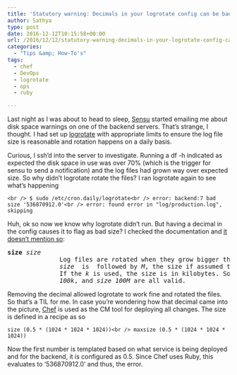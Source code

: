 ```yaml
---
title: 'Statutory warning: Decimals in your logrotate config can be bad for your server’s disk space'
author: Sathya
type: post
date: 2016-12-12T10:15:58+00:00
url: /2016/12/12/statutory-warning-decimals-in-your-logrotate-config-can-be-bad-for-your-servers-disk-space/
categories:
  - "Tips &amp; How-To's"
tags:
  - chef
  - DevOps
  - logrotate
  - ops
  - ruby

---
```

Last night as I was about to head to sleep, <a href="https://sensuapp.org/" target="_blank">Sensu</a> started emailing me about disk space warnings on one of the backend servers. That&#8217;s strange, I thought. I had set up <a href="https://github.com/logrotate/logrotate" target="_blank">logrotate</a> with appropriate limits to ensure the log file size is reasonable and rotation happens on a daily basis.

Curious, I ssh&#8217;d into the server to investigate. Running a df -h indicated as expected the disk space in use was over 70% (which is the trigger for sensu to send a notification) and the log files had grown way over expected size. So why didn&#8217;t logrotate rotate the files? I ran logrotate again to see what&#8217;s happening

`<br />
$ sudo /etc/cron.daily/logrotate<br />
error: backend:7 bad size '536870912.0'<br />
error: found error in "log/production.log", skipping`

Huh, ok so now we know why logrotate didn&#8217;t run. But having a decimal in the config causes it to flag as bad size? I checked the documentation and <a href="http://www.linuxcommand.org/man_pages/logrotate8.html" target="_blank">it doesn&#8217;t mention so</a>:

<pre><b>size</b> <i>size</i>
              Log files are rotated when they grow bigger then <i>size</i> bytes.  If
              <i>size</i>  is  followed by <i>M</i>, the size if assumed to be in megabytes.
              If the <i>k</i> is used, the size is in kilobytes. So  <b>size</b>  <b>100</b>,  <i>size</i>
              <i>100k</i>, and <i>size</i> <i>100M</i> are all valid.</pre>

Removing the decimal allowed logrotate to work fine and rotated the files. So that&#8217;s a TIL for me. In case you&#8217;re wondering how that decimal came into the picture, <a href="https://www.chef.io/" target="_blank">Chef</a> is used as the CM tool for deploying all changes. The size is defined in a recipe as so

`size (0.5 * (1024 * 1024 * 1024))<br />
maxsize (0.5 * (1024 * 1024 * 1024))`

Now the first number is templated based on what service is being deployed and for the backend, it is configured as 0.5. Since Chef uses Ruby, this evaluates to &#8216;536870912.0&#8217; and thus, the error.